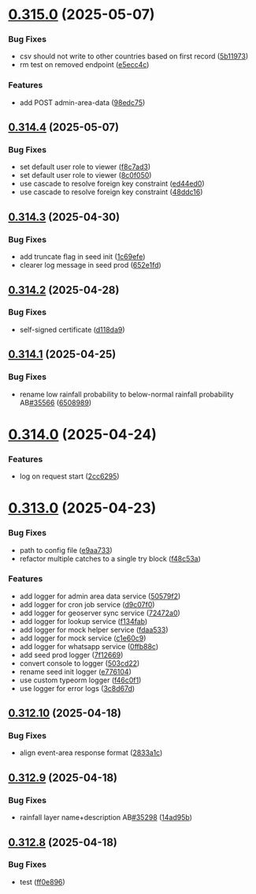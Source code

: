 # [0.315.0](https://github.com/rodekruis/IBF-system/compare/v0.314.4...v0.315.0) (2025-05-07)


### Bug Fixes

* csv should not write to other countries based on first record ([5b11973](https://github.com/rodekruis/IBF-system/commit/5b119735d2e5d34a3263dba7ac3d2ad62b607b1b))
* rm test on removed endpoint ([e5ecc4c](https://github.com/rodekruis/IBF-system/commit/e5ecc4c6eca0996d2a032047cadc58ed5e34a15d))


### Features

* add POST admin-area-data ([98edc75](https://github.com/rodekruis/IBF-system/commit/98edc75290ce81ce0ef27e7d773c4467fe1ca3e3))



## [0.314.4](https://github.com/rodekruis/IBF-system/compare/v0.314.3...v0.314.4) (2025-05-07)


### Bug Fixes

* set default user role to viewer ([f8c7ad3](https://github.com/rodekruis/IBF-system/commit/f8c7ad366fcba8273148dda4b6a6b6f0568c99d0))
* set default user role to viewer ([8c0f050](https://github.com/rodekruis/IBF-system/commit/8c0f050a26bf0b0606a1388217d9c7dfc90e2638))
* use cascade to resolve foreign key constraint ([ed44ed0](https://github.com/rodekruis/IBF-system/commit/ed44ed0240ad17c631adf2c780b8258c19ff3980))
* use cascade to resolve foreign key constraint ([48ddc16](https://github.com/rodekruis/IBF-system/commit/48ddc16c9e143532048b869bb70a4a12403afbf3))



## [0.314.3](https://github.com/rodekruis/IBF-system/compare/v0.314.2...v0.314.3) (2025-04-30)


### Bug Fixes

* add truncate flag in seed init ([1c69efe](https://github.com/rodekruis/IBF-system/commit/1c69efebd06a5353a681f074f5c4ec68d329666e))
* clearer log message in seed prod ([652e1fd](https://github.com/rodekruis/IBF-system/commit/652e1fdd78196d2f7fb83104b519edb760faa26a))



## [0.314.2](https://github.com/rodekruis/IBF-system/compare/v0.314.1...v0.314.2) (2025-04-28)


### Bug Fixes

* self-signed certificate ([d118da9](https://github.com/rodekruis/IBF-system/commit/d118da96b8671f2230c0c46f96182bc197df6ac2))



## [0.314.1](https://github.com/rodekruis/IBF-system/compare/v0.314.0...v0.314.1) (2025-04-25)


### Bug Fixes

* rename low rainfall probability to below-normal rainfall probability AB[#35566](https://github.com/rodekruis/IBF-system/issues/35566) ([6508989](https://github.com/rodekruis/IBF-system/commit/6508989943afad47e6500c29f5abb3ace8c0aa37))



# [0.314.0](https://github.com/rodekruis/IBF-system/compare/v0.313.0...v0.314.0) (2025-04-24)


### Features

* log on request start ([2cc6295](https://github.com/rodekruis/IBF-system/commit/2cc62958d6d2c4958e7dadec9ff845601a613d41))



# [0.313.0](https://github.com/rodekruis/IBF-system/compare/v0.312.10...v0.313.0) (2025-04-23)


### Bug Fixes

* path to config file ([e9aa733](https://github.com/rodekruis/IBF-system/commit/e9aa73396d957d514d6f026623bdefbe73e7e9a0))
* refactor multiple catches to a single try block ([f48c53a](https://github.com/rodekruis/IBF-system/commit/f48c53a10de8c1d25d4d0efef666ea84aa8c0c00))


### Features

* add logger for admin area data service ([50579f2](https://github.com/rodekruis/IBF-system/commit/50579f26fe1378dd870fe2388881aa965a7931ea))
* add logger for cron job service ([d9c07f0](https://github.com/rodekruis/IBF-system/commit/d9c07f00caaa88d732f2f9342a61216769cf4191))
* add logger for geoserver sync service ([72472a0](https://github.com/rodekruis/IBF-system/commit/72472a072ff8a88751179ab9b5261b6c681684c8))
* add logger for lookup service ([f134fab](https://github.com/rodekruis/IBF-system/commit/f134fabeae63744321e1352de41f4e1870f54de8))
* add logger for mock helper service ([fdaa533](https://github.com/rodekruis/IBF-system/commit/fdaa53323ebd56937aa25cb358c3351c4e6603dc))
* add logger for mock service ([c1e60c9](https://github.com/rodekruis/IBF-system/commit/c1e60c9d4c193f88a447f6673d461e9a34fc5a1d))
* add logger for whatsapp service ([0ffb88c](https://github.com/rodekruis/IBF-system/commit/0ffb88c95caefb198d4170746ac6bdffdd18d93f))
* add seed prod logger ([7f12669](https://github.com/rodekruis/IBF-system/commit/7f12669b6d6919bd07991f481162ba48a7f851ed))
* convert console to logger ([503cd22](https://github.com/rodekruis/IBF-system/commit/503cd2209f02f003fcb771cb54d6fe9e1b624f5d))
* rename seed init logger ([e776104](https://github.com/rodekruis/IBF-system/commit/e776104d3531c06d3722a2b46e3ff02bce2f7af8))
* use custom typeorm logger ([f46c0f1](https://github.com/rodekruis/IBF-system/commit/f46c0f15dcf69bc19f3af45c3132fd53fb4adfc2))
* use logger for error logs ([3c8d67d](https://github.com/rodekruis/IBF-system/commit/3c8d67ddc6ecc77e1ad792fe1b49e346381b4f33))



## [0.312.10](https://github.com/rodekruis/IBF-system/compare/v0.312.9...v0.312.10) (2025-04-18)


### Bug Fixes

* align event-area response format ([2833a1c](https://github.com/rodekruis/IBF-system/commit/2833a1c1f3a90f7e9fed6b1a2c2e3976cab6b9cc))



## [0.312.9](https://github.com/rodekruis/IBF-system/compare/v0.312.8...v0.312.9) (2025-04-18)


### Bug Fixes

* rainfall layer name+description AB[#35298](https://github.com/rodekruis/IBF-system/issues/35298) ([14ad95b](https://github.com/rodekruis/IBF-system/commit/14ad95b102b24297c07aa56d8f2f04d2c4a58e11))



## [0.312.8](https://github.com/rodekruis/IBF-system/compare/v0.312.7...v0.312.8) (2025-04-18)


### Bug Fixes

* test ([ff0e896](https://github.com/rodekruis/IBF-system/commit/ff0e8963ffd9a13ea55e5fe9d9e9400867289684))



